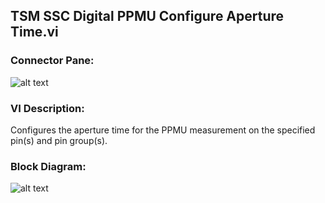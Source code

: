 ## **TSM SSC Digital PPMU Configure Aperture Time.vi**
### Connector Pane:
![alt text](/Instrument%20Control/Digital/PPMU/TSM%20SSC%20Digital%20PPMU%20Configure%20Aperture%20Time.vic.png "TSM SSC Digital PPMU Configure Aperture Time.vi connector pane")

### VI Description:
Configures the aperture time for the PPMU measurement on the specified pin(s) and pin group(s).

### Block Diagram:
![alt text](/Instrument%20Control/Digital/PPMU/TSM%20SSC%20Digital%20PPMU%20Configure%20Aperture%20Time.vid.png "TSM SSC Digital PPMU Configure Aperture Time.vi block diagram")
